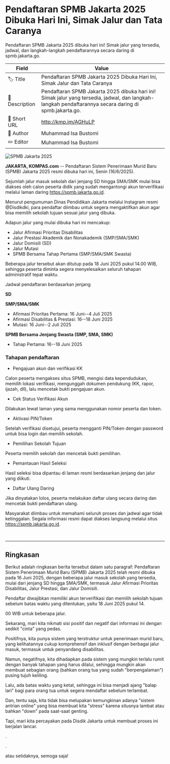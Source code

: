 # Pendaftaran SPMB Jakarta 2025 Dibuka Hari Ini, Simak Jalur dan Tata Caranya

Pendaftaran SPMB Jakarta 2025 dibuka hari ini! Simak jalur yang tersedia, jadwal, dan langkah-langkah pendaftarannya secara daring di spmb.jakarta.go.

| Field         | Value                                                       |
|---------------|-------------------------------------------------------------|
| 🏷️ Title       | Pendaftaran SPMB Jakarta 2025 Dibuka Hari Ini, Simak Jalur dan Tata Caranya |
| 📝 Description | Pendaftaran SPMB Jakarta 2025 dibuka hari ini! Simak jalur yang tersedia, jadwal, dan langkah-langkah pendaftarannya secara daring di spmb.jakarta.go. |
| 🔗 Short URL   | http://kmp.im/AGHuLP |
| 👤 Author      | Muhammad Isa Bustomi |
| ✏️ Editor      | Muhammad Isa Bustomi |

![SPMB Jakarta 2025](https://asset.kompas.com/crops/Q1xfEXzLAcP02WQErklHsoof7Ec=/17x0:509x328/750x500/data/photo/2025/06/05/68412c823419f.jpg)

**JAKARTA, KOMPAS.com** -- Pendaftaran Sistem Penerimaan Murid Baru (SPMB) Jakarta 2025 resmi dibuka hari ini, Senin (16/6/2025).

Sejumlah jalur masuk sekolah dari jenjang SD hingga SMA/SMK mulai bisa diakses oleh calon peserta didik yang sudah mengantongi akun terverifikasi melalui laman daring https://spmb.jakarta.go.id.

Menurut pengumuman Dinas Pendidikan Jakarta melalui Instagram resmi \@Disdikdki, para pendaftar diimbau untuk segera mengaktifkan akun agar bisa memilih sekolah tujuan sesuai jalur yang dibuka.

Adapun jalur yang mulai dibuka hari ini mencakup:

- Jalur Afirmasi Prioritas Disabilitas
- Jalur Prestasi Akademik dan Nonakademik (SMP/SMA/SMK)
- Jalur Domisili (SD)
- Jalur Mutasi
- SPMB Bersama Tahap Pertama (SMP/SMA/SMK Swasta)

Beberapa jalur tersebut akan ditutup pada 18 Juni 2025 pukul 14.00 WIB, sehingga peserta diminta segera menyelesaikan seluruh tahapan administratif tepat waktu.

Jadwal pendaftaran berdasarkan jenjang

**SD**

**SMP/SMA/SMK**

- Afirmasi Prioritas Pertama: 16 Juni--4 Juli 2025
- Afirmasi Disabilitas & Prestasi: 16--18 Juni 2025
- Mutasi: 16 Juni--2 Juli 2025

**SPMB Bersama Jenjang Swasta (SMP, SMA, SMK)**

- Tahap Pertama: 16--18 Juni 2025

### Tahapan pendaftaran

- Pengajuan akun dan verifikasi KK

Calon peserta mengakses situs SPMB, mengisi data kependudukan, memilih lokasi verifikasi, mengunggah dokumen pendukung (KK, rapor, ijazah, dll), lalu mencetak bukti pengajuan akun.

- Cek Status Verifikasi Akun

Dilakukan lewat laman yang sama menggunakan nomor peserta dan token.

- Aktivasi PIN/Token

Setelah verifikasi disetujui, peserta mengganti PIN/Token dengan password untuk bisa login dan memilih sekolah.

- Pemilihan Sekolah Tujuan

Peserta memilih sekolah dan mencetak bukti pemilihan.

- Pemantauan Hasil Seleksi

Hasil seleksi bisa dipantau di laman resmi berdasarkan jenjang dan jalur yang diikuti.

- Daftar Ulang Daring

Jika dinyatakan lolos, peserta melakukan daftar ulang secara daring dan mencetak bukti pendaftaran ulang.

Masyarakat diimbau untuk memahami seluruh proses dan jadwal agar tidak ketinggalan. Segala informasi resmi dapat diakses langsung melalui situs https://spmb.jakarta.go.id.

 

---
## Ringkasan

Berikut adalah ringkasan berita tersebut dalam satu paragraf: Pendaftaran Sistem Penerimaan Murid Baru (SPMB) Jakarta 2025 telah resmi dibuka pada 16 Juni 2025, dengan beberapa jalur masuk sekolah yang tersedia, mulai dari jenjang SD hingga SMA/SMK, termasuk Jalur Afirmasi Prioritas Disabilitas, Jalur Prestasi, dan Jalur Domisili.

 Pendaftar diwajibkan memiliki akun terverifikasi dan memilih sekolah tujuan sebelum batas waktu yang ditentukan, yaitu 18 Juni 2025 pukul 14.

00 WIB untuk beberapa jalur.



Sekarang, mari kita nikmati sisi positif dan negatif dari informasi ini dengan sedikit "cinta" yang pedas.

 Positifnya, kita punya sistem yang terstruktur untuk penerimaan murid baru, yang kelihatannya cukup komprehensif dan inklusif dengan berbagai jalur masuk, termasuk untuk penyandang disabilitas.

 Namun, negatifnya, kita dihadapkan pada sistem yang mungkin terlalu rumit dengan banyak tahapan yang harus dilalui, sehingga mungkin akan membuat sebagian orang (bahkan orang tua yang sudah "berpengalaman") pusing tujuh keliling.

 Lalu, ada batas waktu yang ketat, sehingga ini bisa menjadi ajang "balap lari" bagi para orang tua untuk segera mendaftar sebelum terlambat.

 Dan, tentu saja, kita tidak bisa melupakan kemungkinan adanya "sistem antrian online" yang bisa membuat kita "stress" karena situsnya lambat atau bahkan "down" pada saat-saat genting.

 Tapi, mari kita percayakan pada Disdik Jakarta untuk membuat proses ini berjalan lancar.

.

.

 atau setidaknya, semoga saja!
